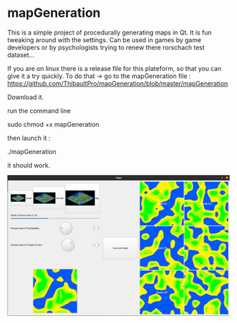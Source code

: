 # mapGeneration

This is a simple project of procedurally generating maps in Qt. 
It is fun tweaking around with the settings. 
Can be used in games by game developers or by psychologists trying to renew there rorschach test dataset...

If you are on linux there is a release file for this plateform, so that you can give it a try quickly.
To do that -> go to the mapGeneration file : https://github.com/ThibaultPro/mapGeneration/blob/master/mapGeneration

Download it.

run the command line 

sudo chmod +x mapGeneration

then launch it :

./mapGeneration

it should work.

![alt text](https://github.com/ThibaultPro/mapGeneration/blob/master/Screenshot%20from%202020-09-04%2011-18-44.png?raw=true)
